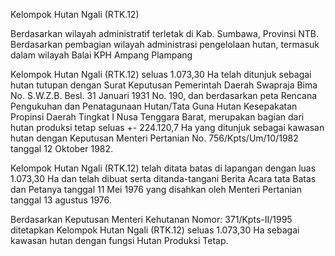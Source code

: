 Kelompok Hutan Ngali (RTK.12)

Berdasarkan wilayah administratif terletak di Kab. Sumbawa, Provinsi NTB. Berdasarkan pembagian wilayah administrasi pengelolaan hutan, termasuk dalam wilayah Balai KPH Ampang Plampang

Kelompok Hutan Ngali (RTK.12) seluas 1.073,30 Ha telah ditunjuk sebagai hutan tutupan dengan Surat Keputusan Pemerintah Daerah Swapraja Bima No. S.W.Z.B. Besl. 31 Januari 1931 No. 190, dan berdasarkan peta Rencana Pengukuhan dan Penatagunaan Hutan/Tata Guna Hutan Kesepakatan Propinsi Daerah Tingkat I Nusa Tenggara Barat, merupakan bagian dari hutan produksi tetap seluas +- 224.120,7 Ha yang ditunjuk sebagai kawasan hutan dengan Keputusan Menteri Pertanian No. 756/Kpts/Um/10/1982 tanggal 12 Oktober 1982.

Kelompok Hutan Ngali (RTK.12) telah ditata batas di lapangan dengan luas 1.073,30 Ha dan telah dibuat serta ditanda-tangani Berita Acara tata Batas dan Petanya tanggal 11 Mei 1976 yang disahkan oleh Menteri Pertanian tanggal 13 agustus 1976.

Berdasarkan Keputusan Menteri Kehutanan Nomor: 371/Kpts-II/1995 ditetapkan Kelompok Hutan Ngali (RTK.12) seluas 1.073,30 Ha sebagai kawasan hutan dengan fungsi Hutan Produksi Tetap.